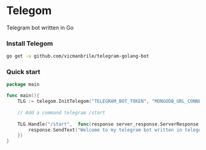 # Telegom
Telegram bot written in Go

### Install Telegom
```bash
go get -u github.com/vicmanbrile/telegram-golang-bot
```

### Quick start

```go
package main

func main(){
	TLG := telegom.InitTelegom("TELEGRAM_BOT_TOKEN", "MONGODB_URL_CONNECTION")
	
	// Add a command telegram /start
	
	TLG.Handle("/start",  func(response server_response.ServerResponse, update *api.Update) {
		response.SendText("Welcome to my telegram bot written in telegom")
	})
}
```